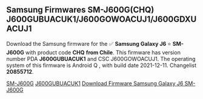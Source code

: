 <h2>Samsung Firmwares SM-J600G(CHQ) J600GUBUACUK1/J600GOWOACUJ1/J600GDXUACUJ1</h2>
Download the Samsung firmware for the ✅ <strong>Samsung Galaxy J6 </strong> ⭐ <strong>SM-J600G</strong> with product code <strong>CHQ</strong> <strong> from Chile</strong>. This firmware has version number PDA <strong>J600GUBUACUK1</strong> and CSC J600GOWOACUJ1. The operating system of this firmware is Android Q , with build date 2021-12-11. Changelist <strong>20855712</strong>.


[SM-J600G](https://samfirm.shop/samsung/model/SM-J600G)
[J600GUBUACUK1](https://samfirm.shop/samsung/pda/J600GUBUACUK1)
[Download Firmware Samsung Galaxy J6 SM-J600G](https://samfirm.shop/samsung/firmware/481763)
